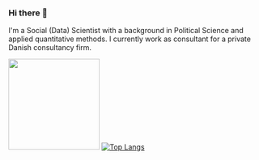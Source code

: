 ### Hi there 👋

<!--
**jvieroe/jvieroe** is a ✨ _special_ ✨ repository because its `README.md` (this file) appears on your GitHub profile.

Here are some ideas to get you started:

- 🔭 I’m currently working on ...
- 🌱 I’m currently learning ...
- 👯 I’m looking to collaborate on ...
- 🤔 I’m looking for help with ...
- 💬 Ask me about ...
- 📫 How to reach me: ...
- 😄 Pronouns: ...
- ⚡ Fun fact: ...
-->

I'm a Social (Data) Scientist with a background in Political Science and applied quantitative methods. I currently work as consultant for a private Danish consultancy firm.


<img height="180em" src="https://github-readme-stats.vercel.app/api?username=jvieroe&show_icons=true&theme=cobalt&hide_border=true&&count_private=true&include_all_commits=true" /> [![Top Langs](https://github-readme-stats.vercel.app/api/top-langs/?username=jvieroe&theme=cobalt)](https://github.com/jvieroe/github-readme-stats)


